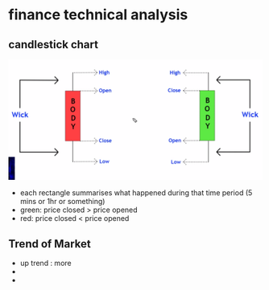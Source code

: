# finance technical analysis



## candlestick chart
![a](./assets/cc1_p1.png)

* each rectangle summarises what happened during that time period (5 mins or 1hr or something)
* green: price closed > price opened
* red: price closed < price opened

## Trend of Market
* up trend : more 
* 
* 
